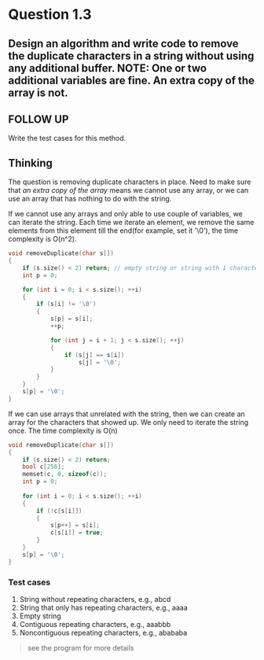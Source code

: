 # Question 1.3
## Design an algorithm and write code to remove the duplicate characters in a string without using any additional buffer. NOTE: One or two additional variables are fine. An extra copy of the array is not.

## FOLLOW UP
Write the test cases for this method.

## Thinking
The question is removing duplicate characters in place. Need to make sure that *an extra copy of the array* means we cannot use any array, or we can use an array that has nothing to do with the string.

If we cannot use any arrays and only able to use couple of variables, we can iterate the string. Each time we iterate an element, we remove the same elements from this element till the end(for example, set it '\0'), the time complexity is O(n^2).
```cpp
void removeDuplicate(char s[])
{
    if (s.size() < 2) return; // empty string or string with 1 character
    int p = 0;

    for (int i = 0; i < s.size(); ++i)
    {
        if (s[i] != '\0')
        {
            s[p] = s[i];
            ++p;

            for (int j = i + 1; j < s.size(); ++j)
            {
                if (s[j] == s[i])
                    s[j] = '\0';
            }
        }
    }
    s[p] = '\0';
}
```
If we can use arrays that unrelated with the string, then we can create an array for the characters that showed up. We only need to iterate the string once. The time complexity is O(n)
```cpp
void removeDuplicate(char s[])
{
    if (s.size() < 2) return;
    bool c[256];
    memset(c, 0, sizeof(c));
    int p = 0;
    
    for (int i = 0; i < s.size(); ++i)
    {
        if (!c[s[i]])
        {
            s[p++] = s[i];
            c[s[i]] = true;
        }
    }
    s[p] = '\0';
}
```
### Test cases
1. String without repeating characters, e.g., abcd
2. String that only has repeating characters, e.g., aaaa
3. Empty string
4. Contiguous repeating characters, e.g., aaabbb
5. Noncontiguous repeating characters, e.g., abababa

> see the program for more details